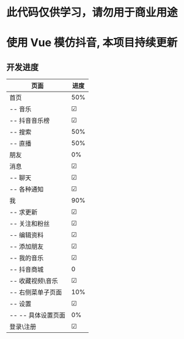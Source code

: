 # 此代码仅供学习，请勿用于商业用途

# 使用 Vue 模仿抖音, 本项目持续更新

## 开发进度

页面|进度
---|---
首页|50%
-- 音乐|&#9745;
-- 抖音音乐榜|&#9745;
-- 搜索|50%
-- 直播|50%
朋友|0%
消息|&#9745;
-- 聊天|&#9745;
-- 各种通知|&#9745;
我|90%
-- 求更新|&#9745;
-- 关注和粉丝|&#9745;
-- 编辑资料|&#9745;
-- 添加朋友|&#9745;
-- 我的音乐|&#9745;
-- 抖音商城|0
-- 收藏视频\音乐|&#9745;
-- 右侧菜单子页面|10%
-- 设置|&#9745;
-- -- 具体设置页面|0%
登录\注册|&#9745; 
 